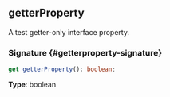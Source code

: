 ## getterProperty

A test getter-only interface property.

### Signature {#getterproperty-signature}

```typescript
get getterProperty(): boolean;
```

**Type**: boolean
